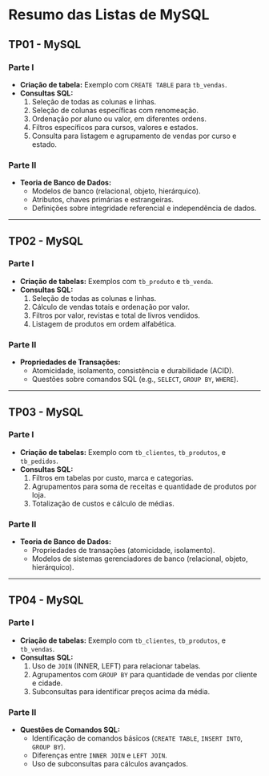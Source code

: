 
# Resumo das Listas de MySQL

## TP01 - MySQL

### Parte I
- **Criação de tabela:** Exemplo com `CREATE TABLE` para `tb_vendas`.
- **Consultas SQL:**
  1. Seleção de todas as colunas e linhas.
  2. Seleção de colunas específicas com renomeação.
  3. Ordenação por aluno ou valor, em diferentes ordens.
  4. Filtros específicos para cursos, valores e estados.
  5. Consulta para listagem e agrupamento de vendas por curso e estado.

### Parte II
- **Teoria de Banco de Dados:**
  - Modelos de banco (relacional, objeto, hierárquico).
  - Atributos, chaves primárias e estrangeiras.
  - Definições sobre integridade referencial e independência de dados.

---

## TP02 - MySQL

### Parte I
- **Criação de tabelas:** Exemplos com `tb_produto` e `tb_venda`.
- **Consultas SQL:**
  1. Seleção de todas as colunas e linhas.
  2. Cálculo de vendas totais e ordenação por valor.
  3. Filtros por valor, revistas e total de livros vendidos.
  4. Listagem de produtos em ordem alfabética.

### Parte II
- **Propriedades de Transações:**
  - Atomicidade, isolamento, consistência e durabilidade (ACID).
  - Questões sobre comandos SQL (e.g., `SELECT`, `GROUP BY`, `WHERE`).

---

## TP03 - MySQL

### Parte I
- **Criação de tabelas:** Exemplo com `tb_clientes`, `tb_produtos`, e `tb_pedidos`.
- **Consultas SQL:**
  1. Filtros em tabelas por custo, marca e categorias.
  2. Agrupamentos para soma de receitas e quantidade de produtos por loja.
  3. Totalização de custos e cálculo de médias.

### Parte II
- **Teoria de Banco de Dados:**
  - Propriedades de transações (atomicidade, isolamento).
  - Modelos de sistemas gerenciadores de banco (relacional, objeto, hierárquico).

---

## TP04 - MySQL

### Parte I
- **Criação de tabelas:** Exemplo com `tb_clientes`, `tb_produtos`, e `tb_vendas`.
- **Consultas SQL:**
  1. Uso de `JOIN` (INNER, LEFT) para relacionar tabelas.
  2. Agrupamentos com `GROUP BY` para quantidade de vendas por cliente e cidade.
  3. Subconsultas para identificar preços acima da média.

### Parte II
- **Questões de Comandos SQL:**
  - Identificação de comandos básicos (`CREATE TABLE`, `INSERT INTO`, `GROUP BY`).
  - Diferenças entre `INNER JOIN` e `LEFT JOIN`.
  - Uso de subconsultas para cálculos avançados.
